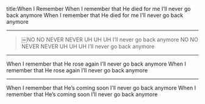 title:When I Remember
When I remember that He died for me I’ll never go back anymore
When I remember that He died for me I’ll never go back anymore

---

>￼NO NO NEVER NEVER UH UH UH I’ll never go back anymore
NO NO NEVER NEVER UH UH UH I’ll never go back anymore

---

When I remember that He rose again I’ll never go back anymore
When I remember that He rose again I’ll never go back anymore

---
When I remember that He’s coming soon I’ll never go back anymore
When I remember that He’s coming soon I’ll never go back anymore
